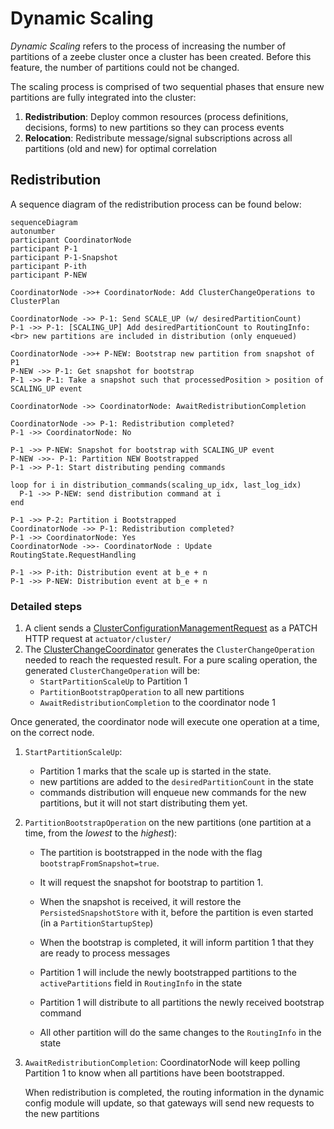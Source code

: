 # Dynamic Scaling

*Dynamic Scaling* refers to the process of increasing the number of partitions of a zeebe cluster once a cluster has been created.
Before this feature, the number of partitions could not be changed.

The scaling process is comprised of two sequential phases that ensure new partitions are fully integrated into the cluster:

1. **Redistribution**: Deploy common resources (process definitions, decisions, forms) to new partitions so they can process events
2. **Relocation**: Redistribute message/signal subscriptions across all partitions (old and new) for optimal correlation

## Redistribution

A sequence diagram of the redistribution process can be found below:

```mermaid
sequenceDiagram
autonumber
participant CoordinatorNode
participant P-1
participant P-1-Snapshot
participant P-ith
participant P-NEW

CoordinatorNode ->>+ CoordinatorNode: Add ClusterChangeOperations to ClusterPlan

CoordinatorNode ->> P-1: Send SCALE_UP (w/ desiredPartitionCount)
P-1 ->> P-1: [SCALING_UP] Add desiredPartitionCount to RoutingInfo: <br> new partitions are included in distribution (only enqueued)

CoordinatorNode ->>+ P-NEW: Bootstrap new partition from snapshot of P1
P-NEW ->> P-1: Get snapshot for bootstrap
P-1 ->> P-1: Take a snapshot such that processedPosition > position of SCALING_UP event

CoordinatorNode ->> CoordinatorNode: AwaitRedistributionCompletion

CoordinatorNode ->> P-1: Redistribution completed?
P-1 ->> CoordinatorNode: No

P-1 ->> P-NEW: Snapshot for bootstrap with SCALING_UP event
P-NEW ->>- P-1: Partition NEW Bootstrapped
P-1 ->> P-1: Start distributing pending commands

loop for i in distribution_commands(scaling_up_idx, last_log_idx)
  P-1 ->> P-NEW: send distribution command at i
end

P-1 ->> P-2: Partition i Bootstrapped
CoordinatorNode ->> P-1: Redistribution completed?
P-1 ->> CoordinatorNode: Yes
CoordinatorNode ->>- CoordinatorNode : Update RoutingState.RequestHandling

P-1 ->> P-ith: Distribution event at b_e + n
P-1 ->> P-NEW: Distribution event at b_e + n
```

### Detailed steps

1. A client sends a [ClusterConfigurationManagementRequest](zeebe/dynamic-config/src/main/java/io/camunda/zeebe/dynamic/config/api/ClusterConfigurationManagementApi.java) as a PATCH HTTP request at `actuator/cluster/`
1. The [ClusterChangeCoordinator](zeebe/dynamic-config/src/main/java/io/camunda/zeebe/dynamic/config/changes/ConfigurationChangeCoordinator.java) generates the `ClusterChangeOperation` needed to reach the requested result.
  For a pure scaling operation, the generated `ClusterChangeOperation` will be:
    - `StartPartitionScaleUp` to Partition 1
    - `PartitionBootstrapOperation` to all new partitions
    - `AwaitRedistributionCompletion` to the coordinator node 1

 Once generated, the coordinator node will execute one operation at a time, on the correct node.

1. `StartPartitionScaleUp`:
    - Partition 1 marks that the scale up is started in the state.
    - new partitions are added to the `desiredPartitionCount` in the state
    - commands distribution will enqueue new commands for the new partitions, but it will not start distributing them yet.

1. `PartitionBootstrapOperation` on the new partitions (one partition at a time, from the *lowest* to the *highest*):

    - The partition is bootstrapped in the node with the flag `bootstrapFromSnapshot=true`.
    - It will request the snapshot for bootstrap to partition 1.

    - When the snapshot is received, it will restore the `PersistedSnapshotStore` with it, before the partition is even started (in a `PartitionStartupStep`)
    - When the bootstrap is completed, it will inform partition 1 that they are ready to process messages
    - Partition 1 will include the newly bootstrapped partitions to the `activePartitions` field in `RoutingInfo` in the state
    - Partition 1 will distribute to all partitions the newly received bootstrap command
    - All other partition will do the same changes to the `RoutingInfo` in the state

1. `AwaitRedistributionCompletion`:
   CoordinatorNode will keep polling Partition 1 to know when all partitions have been bootstrapped.

   When redistribution is completed, the routing information in the dynamic config module will update, so that gateways will send new requests to the new partitions
